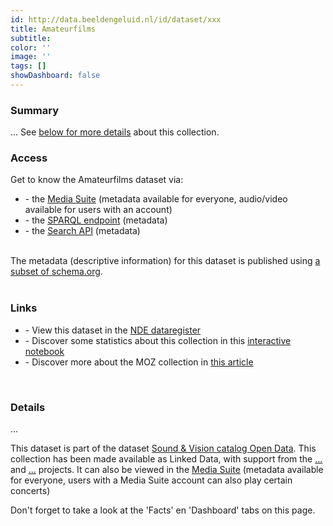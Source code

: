 ```yaml
---
id: http://data.beeldengeluid.nl/id/dataset/xxx
title: Amateurfilms
subtitle: 
color: ''
image: ''
tags: []
showDashboard: false
---
```


### Summary

...
See [below for more details](#details) about this collection.

### Access

Get to know the Amateurfilms dataset via:

<ul>
<li>- the <a href="https://mediasuite.clariah.nl/tool/single-search?queryId=xxx">Media Suite</a> (metadata available for everyone, audio/video available for users with an account)</li>
<li>- the <a href="https://cat.apis.beeldengeluid.nl/#transientDatasources=https%3A%2F%2Fcat.apis.beeldengeluid.nl%2Fsparql&query=xxx">SPARQL endpoint</a> (metadata)</li>
<li>- the <a href="/apis/nisv-media-catalog#search">Search API</a> (metadata)</li>
</ul>
<br>
The metadata (descriptive information) for this dataset is published using <a href="https://beeldengeluid.github.io/beng-lod-ontospy/">a subset of schema.org</a>.
<br>
<br>

### Links

<ul>
<li> - View this dataset in the <a href="https://datasetregister.netwerkdigitaalerfgoed.nl/show.php?lang=nl&uri=http%3A%2F%2Fdata.beeldengeluid.nl%2Fid%2Fdataset%2Fxxx">NDE dataregister</a></li>
<li> - Discover some statistics about this collection in this <a href="https://colab.research.google.com/github/mwigham/linked_data_notebooks/blob/main/xxx">interactive notebook</a>
<li> - Discover more about the MOZ collection in <a href="/showcases/xxx">this article</a></li>
</ul>
<br>

### Details
...

This dataset is part of the dataset [Sound & Vision catalog Open Data](/nl/datasets/nisv-media-catalog).
This collection has been made available as Linked Data, with support from the [...](#a) and [...](#b) projects. It can also be viewed in the <a target="_blank" href="https://mediasuite.clariah.nl/tool/single-search?queryId=xxx">Media Suite</a> (metadata available for everyone, users with a Media Suite account can also play certain concerts)

Don't forget to take a look at the 'Facts' en 'Dashboard' tabs on this page.
